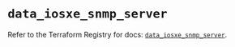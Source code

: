 # `data_iosxe_snmp_server`

Refer to the Terraform Registry for docs: [`data_iosxe_snmp_server`](https://registry.terraform.io/providers/ciscodevnet/iosxe/0.9.3/docs/data-sources/snmp_server).
